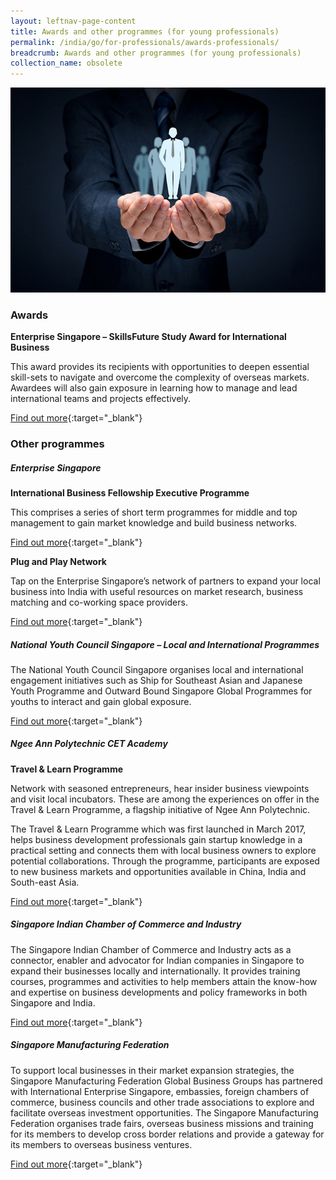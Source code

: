 ```yaml
---
layout: leftnav-page-content
title: Awards and other programmes (for young professionals)
permalink: /india/go/for-professionals/awards-professionals/
breadcrumb: Awards and other programmes (for young professionals)
collection_name: obsolete
---
```


<img src="\images\asean-professionals\awards-professionals.jpg" alt="awards professionals banner" style="width:800px;" />

### **Awards**

**Enterprise Singapore – SkillsFuture Study Award for International Business**

This award provides its recipients with opportunities to deepen essential skill-sets to navigate and overcome the complexity of overseas markets. Awardees will also gain exposure in learning how to manage and lead international teams and projects effectively.

[Find out more](https://ie.enterprisesg.gov.sg/Venture-Overseas/Talent-Development/SkillsFutureAward){:target="_blank"}



### **Other programmes**

##### **Enterprise Singapore**

**International Business Fellowship Executive Programme**

This comprises a series of short term programmes for middle and top management to gain market knowledge and build business networks.

[Find out more](https://ie.enterprisesg.gov.sg/Assistance/Global-Company-Partnership/Manpower-Development/International-Business-Fellowship-Executive-Programme){:target="_blank"}

**Plug and Play Network**

Tap on the Enterprise Singapore’s network of partners to expand your local business into India with useful resources on market research, business matching and co-working space providers.

[Find out more](https://ie.enterprisesg.gov.sg/Assistance/ppn){:target="_blank"}



##### **National Youth Council Singapore – Local and International Programmes**

The National Youth Council Singapore organises local and international engagement initiatives such as Ship for Southeast Asian and Japanese Youth Programme and Outward Bound Singapore Global Programmes for youths to interact and gain global exposure.

[Find out more](https://www.nyc.gov.sg/initiatives/programmes){:target="_blank"}

 

##### **Ngee Ann Polytechnic CET Academy**

**Travel & Learn Programme**

Network with seasoned entrepreneurs, hear insider business viewpoints and visit local incubators. These are among the experiences on offer in the Travel & Learn Programme, a flagship initiative of Ngee Ann Polytechnic.

The Travel & Learn Programme which was first launched in March 2017, helps business development professionals gain startup knowledge in a practical setting and connects them with local business owners to explore potential collaborations. Through the programme, participants are exposed to new business markets and opportunities available in China, India and South-east Asia.

[Find out more](http://www.np.edu.sg/travelandlearn){:target="_blank"}

 

##### **Singapore Indian Chamber of Commerce and Industry**

The Singapore Indian Chamber of Commerce and Industry acts as a connector, enabler and advocator for Indian companies in Singapore to expand their businesses locally and internationally. It provides training courses, programmes and activities to help members attain the know-how and expertise on business developments and policy frameworks in both Singapore and India.

[Find out more](http://sicci.com/member/membership-categories/){:target="_blank"}



##### **Singapore Manufacturing Federation**

To support local businesses in their market expansion strategies, the Singapore Manufacturing Federation Global Business Groups has partnered with International Enterprise Singapore, embassies, foreign chambers of commerce, business councils and other trade associations to explore and facilitate overseas investment opportunities. The Singapore Manufacturing Federation organises trade fairs, overseas business missions and training for its members to develop cross border relations and provide a gateway for its members to overseas business ventures.

[Find out more](http://www.smfederation.org.sg/focus-area/internationalization){:target="_blank"}